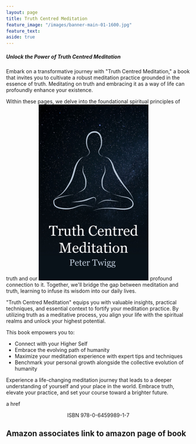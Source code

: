 ```yaml
---
layout: page
title: Truth Centred Meditation
feature_image: "/images/banner-main-01-1600.jpg"
feature_text: 
aside: true 
---
```



##### Unlock the Power of Truth Centred Meditation

Embark on a transformative journey with "Truth Centred Meditation," a book that invites you to cultivate a robust meditation practice grounded in the essence of truth. Meditating on truth and embracing it as a way of life can profoundly enhance your existence.

Within these pages, we delve into the foundational spiritual principles of truth and our <img src="/images/truthcentredmeditation.jpeg" width="300"> profound connection to it. Together, we'll bridge the gap between meditation and truth, learning to infuse its wisdom into our daily lives.

"Truth Centred Meditation" equips you with valuable insights, practical techniques, and essential context to fortify your meditation practice. 
By utilizing truth as a meditative process, you align your life with the spiritual realms and unlock your highest potential. 

This book empowers you to: 
<ul>
<li>Connect with your Higher Self</li>
<li>Embrace the evolving path of humanity</li>
<li>Maximize your meditation experience with expert tips and techniques</li>
<li>Benchmark your personal growth alongside the collective evolution of humanity</li>	
</ul>
Experience a life-changing meditation journey that leads to a deeper understanding of yourself and your place in the world. Embrace truth, elevate your practice, and set your course toward a brighter future.

a href <center>ISBN 978-0-6459989-1-7</center></a>

Amazon associates link to amazon page of book
---

